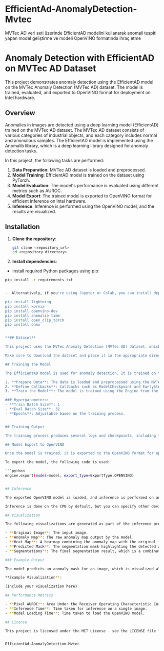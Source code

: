 # EfficientAd-AnomalyDetection-Mvtec
MVTec AD veri seti üzerinde EfficientAD modelini kullanarak anomali tespiti yapan model geliştirme ve modeli OpenVINO formatında ihraç etme


# Anomaly Detection with EfficientAD on MVTec AD Dataset

This project demonstrates anomaly detection using the EfficientAD model on the MVTec Anomaly Detection (MVTec AD) dataset. The model is trained, evaluated, and exported to OpenVINO format for deployment on Intel hardware.

## Overview

Anomalies in images are detected using a deep learning model (EfficientAD) trained on the MVTec AD dataset. The MVTec AD dataset consists of various categories of industrial objects, and each category includes normal and anomalous samples. The EfficientAD model is implemented using the Anomalib library, which is a deep learning library designed for anomaly detection tasks.

In this project, the following tasks are performed:
1. **Data Preparation**: MVTec AD dataset is loaded and preprocessed.
2. **Model Training**: EfficientAD model is trained on the dataset using PyTorch.
3. **Model Evaluation**: The model's performance is evaluated using different metrics such as AUROC.
4. **Model Export**: The trained model is exported to OpenVINO format for efficient inference on Intel hardware.
5. **Inference**: Inference is performed using the OpenVINO model, and the results are visualized.

## Installation

1. **Clone the repository**:

   ```bash
   git clone <repository_url>
   cd <repository_directory>
   
2. **Install dependencies**:

- Install required Python packages using pip:

```bash
pip install -r requirements.txt


-  Alternatively, if you're using Jupyter or Colab, you can install dependencies directly in the notebook:

pip install lightning
pip install kornia
pip install openvino-dev
pip install anomalib timm
pip install open_clip_torch
pip install onnx


**## Dataset**

This project uses the MVTec Anomaly Detection (MVTec AD) dataset, which contains several categories of industrial objects. The dataset is used for training and testing anomaly detection models. You can download the dataset from the official MVTec website.

Make sure to download the dataset and place it in the appropriate directory as specified in the code (`dataset_root`).

## Training the Model

The EfficientAD model is used for anomaly detection. It is trained on the MVTec AD dataset using the following steps:

1. **Prepare Data**: The data is loaded and preprocessed using the MVTecAD data module.
2. **Define Callbacks**: Callbacks such as ModelCheckpoint and EarlyStopping are used during training to monitor the performance of the model.
3. **Train the Model**: The model is trained using the Engine from the Anomalib library, which handles the training loop.

### Hyperparameters:
- **Train Batch Size**: 1
- **Eval Batch Size**: 32
- **Epochs**: Adjustable based on the training process.


## Training Output

The training process produces several logs and checkpoints, including the model’s performance metrics such as `train_loss` and `pixel_AUROC`.

## Model Export to OpenVINO

Once the model is trained, it is exported to the OpenVINO format for optimized inference on Intel hardware. The model is saved in the `weights/openvino` directory and can be loaded and run using OpenVINO's inference engine.

To export the model, the following code is used:

```python
engine.export(model=model, export_type=ExportType.OPENVINO)


## Inference

The exported OpenVINO model is loaded, and inference is performed on an image from the test set.

Inference is done on the CPU by default, but you can specify other devices like the GPU or MPS for faster performance.

## Visualization

The following visualizations are generated as part of the inference process:

- **Original Image**: The input image.
- **Anomaly Map**: The raw anomaly map output by the model.
- **Heat Map**: A heatmap combining the anomaly map with the original image.
- **Predicted Mask**: The segmentation mask highlighting the detected anomalies.
- **Segmentations**: The final segmentation result, which is a combination of the predicted mask and the original image.

### Example Output

The model predicts an anomaly mask for an image, which is visualized alongside the original image and anomaly map.

**Example Visualization**:

(Include your visualization here)

## Performance Metrics

- **Pixel AUROC**: Area Under the Receiver Operating Characteristic Curve, used to evaluate the model’s performance in detecting anomalies.
- **Inference Time**: Time taken for inference on a single image.
- **Model Loading Time**: Time taken to load the OpenVINO model.

## License

This project is licensed under the MIT License - see the LICENSE file for details.


EfficientAd-AnomalyDetection-Mvtec
